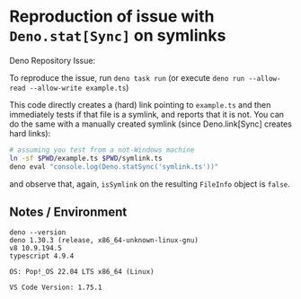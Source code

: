 # Reproduction of issue with `Deno.stat[Sync]` on symlinks

Deno Repository Issue:

To reproduce the issue, run `deno task run` (or execute `deno run --allow-read --allow-write example.ts`)

This code directly creates a (hard) link pointing to `example.ts` and then immediately tests if that file is a symlink, and reports that it is not. You can do the same with a manually created symlink (since Deno.link[Sync] creates hard links):

```sh
# assuming you test from a not-Windows machine
ln -sf $PWD/example.ts $PWD/symlink.ts
deno eval "console.log(Deno.statSync('symlink.ts'))"
```

and observe that, again, `isSymlink` on the resulting `FileInfo` object is `false`.

## Notes / Environment

```
deno --version
deno 1.30.3 (release, x86_64-unknown-linux-gnu)
v8 10.9.194.5
typescript 4.9.4

OS: Pop!_OS 22.04 LTS x86_64 (Linux)

VS Code Version: 1.75.1
```
